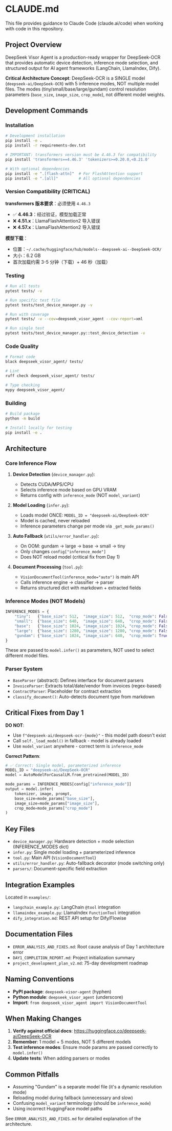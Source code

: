 # CLAUDE.md

This file provides guidance to Claude Code (claude.ai/code) when working with code in this repository.

## Project Overview

DeepSeek Visor Agent is a production-ready wrapper for DeepSeek-OCR that provides automatic device detection, inference mode selection, and structured output for AI agent frameworks (LangChain, LlamaIndex, Dify).

**Critical Architecture Concept**: DeepSeek-OCR is a SINGLE model (`deepseek-ai/DeepSeek-OCR`) with 5 inference modes, NOT multiple model files. The modes (tiny/small/base/large/gundam) control resolution parameters (`base_size`, `image_size`, `crop_mode`), not different model weights.

## Development Commands

### Installation
```bash
# Development installation
pip install -e .
pip install -r requirements-dev.txt

# IMPORTANT: transformers version must be 4.46.3 for compatibility
pip install 'transformers==4.46.3' 'tokenizers>=0.20.0,<0.21.0'

# With optional dependencies
pip install -e ".[flash-attn]"  # For FlashAttention support
pip install -e ".[all]"         # All optional dependencies
```

### Version Compatibility (CRITICAL)

**transformers 版本要求**：必须使用 `4.46.3`

- ✅ **4.46.3**：经过验证，模型加载正常
- ❌ **4.51.x**：LlamaFlashAttention2 导入错误
- ❌ **4.57.x**：LlamaFlashAttention2 导入错误

**模型下载**：
- 位置：`~/.cache/huggingface/hub/models--deepseek-ai--DeepSeek-OCR/`
- 大小：6.2 GB
- 首次加载约需 3-5 分钟（下载）+ 46 秒（加载）

### Testing
```bash
# Run all tests
pytest tests/ -v

# Run specific test file
pytest tests/test_device_manager.py -v

# Run with coverage
pytest tests/ -v --cov=deepseek_visor_agent --cov-report=xml

# Run single test
pytest tests/test_device_manager.py::test_device_detection -v
```

### Code Quality
```bash
# Format code
black deepseek_visor_agent/ tests/

# Lint
ruff check deepseek_visor_agent/ tests/

# Type checking
mypy deepseek_visor_agent/
```

### Building
```bash
# Build package
python -m build

# Install locally for testing
pip install -e .
```

## Architecture

### Core Inference Flow

1. **Device Detection** (`device_manager.py`):
   - Detects CUDA/MPS/CPU
   - Selects inference mode based on GPU VRAM
   - Returns config with `inference_mode` (NOT `model_variant`)

2. **Model Loading** (`infer.py`):
   - Loads model ONCE: `MODEL_ID = "deepseek-ai/DeepSeek-OCR"`
   - Model is cached, never reloaded
   - Inference parameters change per mode via `_get_mode_params()`

3. **Auto Fallback** (`utils/error_handler.py`):
   - On OOM: gundam → large → base → small → tiny
   - Only changes `config["inference_mode"]`
   - Does NOT reload model (critical fix from Day 1)

4. **Document Processing** (`tool.py`):
   - `VisionDocumentTool(inference_mode="auto")` is main API
   - Calls inference engine → classifier → parser
   - Returns structured dict with markdown + extracted fields

### Inference Modes (NOT Models)

```python
INFERENCE_MODES = {
    "tiny":   {"base_size": 512,  "image_size": 512,  "crop_mode": False, "min_vram_gb": 4},
    "small":  {"base_size": 640,  "image_size": 640,  "crop_mode": False, "min_vram_gb": 8},
    "base":   {"base_size": 1024, "image_size": 1024, "crop_mode": False, "min_vram_gb": 16},
    "large":  {"base_size": 1280, "image_size": 1280, "crop_mode": False, "min_vram_gb": 24},
    "gundam": {"base_size": 1024, "image_size": 640,  "crop_mode": True,  "min_vram_gb": 48}
}
```

These are passed to `model.infer()` as parameters, NOT used to select different model files.

### Parser System

- `BaseParser` (abstract): Defines interface for document parsers
- `InvoiceParser`: Extracts total/date/vendor from invoices (regex-based)
- `ContractParser`: Placeholder for contract extraction
- `classify_document()`: Auto-detects document type from markdown

## Critical Fixes from Day 1

**DO NOT**:
- Use `f"deepseek-ai/deepseek-ocr-{mode}"` - this model path doesn't exist
- Call `self._load_model()` in fallback - model is already loaded
- Use `model_variant` anywhere - correct term is `inference_mode`

**Correct Pattern**:
```python
# ✅ Correct: Single model, parameterized inference
MODEL_ID = "deepseek-ai/DeepSeek-OCR"
model = AutoModelForCausalLM.from_pretrained(MODEL_ID)

mode_params = INFERENCE_MODES[config["inference_mode"]]
output = model.infer(
    tokenizer, image, prompt,
    base_size=mode_params["base_size"],
    image_size=mode_params["image_size"],
    crop_mode=mode_params["crop_mode"]
)
```

## Key Files

- `device_manager.py`: Hardware detection + mode selection (INFERENCE_MODES dict)
- `infer.py`: Single model loading + parameterized inference
- `tool.py`: Main API (`VisionDocumentTool`)
- `utils/error_handler.py`: Auto-fallback decorator (mode switching only)
- `parsers/`: Document-specific field extraction

## Integration Examples

Located in `examples/`:
- `langchain_example.py`: LangChain `@tool` integration
- `llamaindex_example.py`: LlamaIndex `FunctionTool` integration
- `dify_integration.md`: REST API setup for Dify/Flowise

## Documentation Files

- `ERROR_ANALYSIS_AND_FIXES.md`: Root cause analysis of Day 1 architecture error
- `DAY1_COMPLETION_REPORT.md`: Project initialization summary
- `project_development_plan_v2.md`: 75-day development roadmap

## Naming Conventions

- **PyPI package**: `deepseek-visor-agent` (hyphen)
- **Python module**: `deepseek_visor_agent` (underscore)
- **Import**: `from deepseek_visor_agent import VisionDocumentTool`

## When Making Changes

1. **Verify against official docs**: https://huggingface.co/deepseek-ai/DeepSeek-OCR
2. **Remember**: 1 model + 5 modes, NOT 5 different models
3. **Test inference modes**: Ensure mode params are passed correctly to `model.infer()`
4. **Update tests**: When adding parsers or modes

## Common Pitfalls

- Assuming "Gundam" is a separate model file (it's a dynamic resolution mode)
- Reloading model during fallback (unnecessary and slow)
- Confusing `model_variant` terminology (should be `inference_mode`)
- Using incorrect HuggingFace model paths

See `ERROR_ANALYSIS_AND_FIXES.md` for detailed explanation of the architecture.
